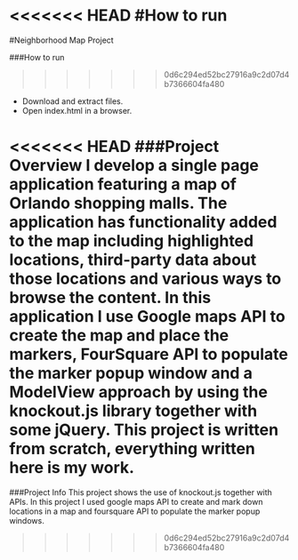 <<<<<<< HEAD
#How to run
=======
#Neighborhood Map Project

###How to run
>>>>>>> 0d6c294ed52bc27916a9c2d07d4b7366604fa480
- Download and extract files.
- Open index.html in a browser.

<<<<<<< HEAD
###Project Overview
I develop a single page application featuring a map of Orlando shopping malls. The application has functionality added to the map including highlighted locations, third-party data about those locations and various ways to browse the content. In this application I use Google maps API to create the map and place the markers, FourSquare API to populate the marker popup window and a ModelView approach by using the knockout.js library together with some jQuery. This project is written from scratch, everything written here is my work.
=======
###Project Info
This project shows the use of knockout.js together with APIs. In this project I used google maps API to create and mark down locations in a map and foursquare API to populate the marker popup windows.
>>>>>>> 0d6c294ed52bc27916a9c2d07d4b7366604fa480
